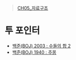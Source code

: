 > [CH05_자료구조](../)

# 투 포인터
- [백준(BOJ) 2003 : 수들의 합 2](./BOJ_2003)
- [백준(BOJ) 1940 : 주몽](./BOJ_1940)
